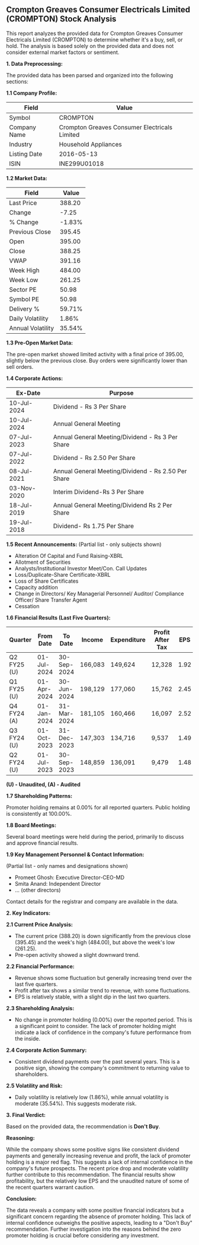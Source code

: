## Crompton Greaves Consumer Electricals Limited (CROMPTON) Stock Analysis

This report analyzes the provided data for Crompton Greaves Consumer Electricals Limited (CROMPTON) to determine whether it's a buy, sell, or hold.  The analysis is based solely on the provided data and does not consider external market factors or sentiment.

**1. Data Preprocessing:**

The provided data has been parsed and organized into the following sections:

**1.1 Company Profile:**

| Field                 | Value                                      |
|----------------------|---------------------------------------------|
| Symbol                | CROMPTON                                  |
| Company Name          | Crompton Greaves Consumer Electricals Limited |
| Industry              | Household Appliances                       |
| Listing Date          | 2016-05-13                                 |
| ISIN                  | INE299U01018                              |


**1.2 Market Data:**

| Field             | Value      |
|-----------------|------------|
| Last Price        | 388.20     |
| Change            | -7.25      |
| % Change          | -1.83%     |
| Previous Close    | 395.45     |
| Open              | 395.00     |
| Close             | 388.25     |
| VWAP              | 391.16     |
| Week High         | 484.00     |
| Week Low          | 261.25     |
| Sector PE         | 50.98      |
| Symbol PE         | 50.98      |
| Delivery %        | 59.71%     |
| Daily Volatility   | 1.86%      |
| Annual Volatility  | 35.54%     |


**1.3 Pre-Open Market Data:**

The pre-open market showed limited activity with a final price of 395.00, slightly below the previous close.  Buy orders were significantly lower than sell orders.

**1.4 Corporate Actions:**

| Ex-Date      | Purpose                                      |
|--------------|----------------------------------------------|
| 10-Jul-2024  | Dividend - Rs 3 Per Share                     |
| 10-Jul-2024  | Annual General Meeting                        |
| 07-Jul-2023  | Annual General Meeting/Dividend - Rs 3 Per Share |
| 07-Jul-2022  | Dividend - Rs 2.50 Per Share                   |
| 08-Jul-2021  | Annual General Meeting/Dividend - Rs 2.50 Per Share |
| 03-Nov-2020  | Interim Dividend-Rs 3 Per Share              |
| 18-Jul-2019  | Annual General Meeting/Dividend Rs 2 Per Share  |
| 19-Jul-2018  | Dividend- Rs 1.75 Per Share                   |


**1.5 Recent Announcements:** (Partial list - only subjects shown)

* Alteration Of Capital and Fund Raising-XBRL
* Allotment of Securities
* Analysts/Institutional Investor Meet/Con. Call Updates
* Loss/Duplicate-Share Certificate-XBRL
* Loss of Share Certificates
* Capacity addition
* Change in Directors/ Key Managerial Personnel/ Auditor/ Compliance Officer/ Share Transfer Agent
* Cessation


**1.6 Financial Results (Last Five Quarters):**

| Quarter       | From Date    | To Date      | Income       | Expenditure  | Profit After Tax | EPS     |
|---------------|--------------|--------------|--------------|--------------|-------------------|---------|
| Q2 FY25 (U)   | 01-Jul-2024  | 30-Sep-2024  | 166,083      | 149,624      | 12,328           | 1.92    |
| Q1 FY25 (U)   | 01-Apr-2024  | 30-Jun-2024  | 198,129      | 177,060      | 15,762           | 2.45    |
| Q4 FY24 (A)   | 01-Jan-2024  | 31-Mar-2024  | 181,105      | 160,466      | 16,097           | 2.52    |
| Q3 FY24 (U)   | 01-Oct-2023  | 31-Dec-2023  | 147,303      | 134,716      | 9,537            | 1.49    |
| Q2 FY24 (U)   | 01-Jul-2023  | 30-Sep-2023  | 148,859      | 136,091      | 9,479            | 1.48    |

**(U) - Unaudited, (A) - Audited**


**1.7 Shareholding Patterns:**

Promoter holding remains at 0.00% for all reported quarters. Public holding is consistently at 100.00%.


**1.8 Board Meetings:**

Several board meetings were held during the period, primarily to discuss and approve financial results.


**1.9 Key Management Personnel & Contact Information:**

(Partial list - only names and designations shown)

* Promeet Ghosh: Executive Director-CEO-MD
* Smita Anand: Independent Director
* ... (other directors)

Contact details for the registrar and company are available in the data.


**2. Key Indicators:**

**2.1 Current Price Analysis:**

* The current price (388.20) is down significantly from the previous close (395.45) and the week's high (484.00), but above the week's low (261.25).
* Pre-open activity showed a slight downward trend.

**2.2 Financial Performance:**

* Revenue shows some fluctuation but generally increasing trend over the last five quarters.
* Profit after tax shows a similar trend to revenue, with some fluctuations.
* EPS is relatively stable, with a slight dip in the last two quarters.

**2.3 Shareholding Analysis:**

* No change in promoter holding (0.00%) over the reported period. This is a significant point to consider.  The lack of promoter holding might indicate a lack of confidence in the company's future performance from the inside.

**2.4 Corporate Action Summary:**

* Consistent dividend payments over the past several years.  This is a positive sign, showing the company's commitment to returning value to shareholders.

**2.5 Volatility and Risk:**

* Daily volatility is relatively low (1.86%), while annual volatility is moderate (35.54%).  This suggests moderate risk.

**3. Final Verdict:**

Based on the provided data, the recommendation is **Don't Buy**.

**Reasoning:**

While the company shows some positive signs like consistent dividend payments and generally increasing revenue and profit, the lack of promoter holding is a major red flag.  This suggests a lack of internal confidence in the company's future prospects.  The recent price drop and moderate volatility further contribute to this recommendation.  The financial results show profitability, but the relatively low EPS and the unaudited nature of some of the recent quarters warrant caution.

**Conclusion:**

The data reveals a company with some positive financial indicators but a significant concern regarding the absence of promoter holding.  This lack of internal confidence outweighs the positive aspects, leading to a "Don't Buy" recommendation.  Further investigation into the reasons behind the zero promoter holding is crucial before considering any investment.
